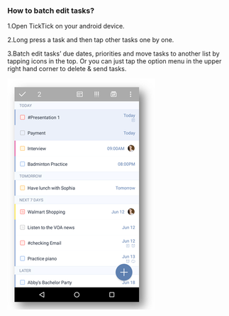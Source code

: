 ### How to batch edit tasks?

1.Open TickTick on your android device.

2.Long press a task and then tap other tasks one by one. 

3.Batch edit tasks’ due dates, priorities and move tasks to another list by tapping icons in the top. Or you can just tap the option menu in the upper right hand corner to delete & send tasks. 

![](../images/andbatchedit.png)
